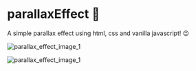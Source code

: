 # parallaxEffect 🦋

A simple parallax effect using html, css and vanilla javascript! 😉

![parallax_effect_image_1](https://github.com/FireQueen-3010/parallaxEffect/blob/master/parallexEffect1.jpgraw=true)

![parallax_effect_image_1](https://github.com/FireQueen-3010/parallaxEffect/blob/master/parallexEffect2.jpgraw=true)
